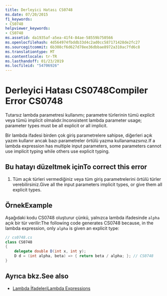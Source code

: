 ```yaml
---
title: Derleyici Hatası CS0748
ms.date: 07/20/2015
f1_keywords:
- CS0748
helpviewer_keywords:
- CS0748
ms.assetid: da1935af-a5ea-41f4-84ae-58559b750566
ms.openlocfilehash: 4d564974fbddb33d4c2ad0cc587171428de2fc27
ms.sourcegitcommit: 6b308cf6d627d78ee36dbbae8972a310ac7fd6c8
ms.translationtype: MT
ms.contentlocale: tr-TR
ms.lasthandoff: 01/23/2019
ms.locfileid: "54706926"
---
```

# <a name="compiler-error-cs0748"></a><span data-ttu-id="a2030-102">Derleyici Hatası CS0748</span><span class="sxs-lookup"><span data-stu-id="a2030-102">Compiler Error CS0748</span></span>
<span data-ttu-id="a2030-103">Tutarsız lambda parametresi kullanımı; parametre türlerinin tümü explicit veya tümü implicit olmalıdır.</span><span class="sxs-lookup"><span data-stu-id="a2030-103">Inconsistent lambda parameter usage; parameter types must be all explicit or all implicit.</span></span>
  
 <span data-ttu-id="a2030-104">Bir lambda ifadesi birden çok giriş parametrelere sahipse, diğerleri açık yazım kullanır ancak bazı parametreler örtülü yazma kullanamazsınız.</span><span class="sxs-lookup"><span data-stu-id="a2030-104">If a lambda expression has multiple input parameters, some parameters cannot use implicit typing while others use explicit typing.</span></span>  
  
## <a name="to-correct-this-error"></a><span data-ttu-id="a2030-105">Bu hatayı düzeltmek için</span><span class="sxs-lookup"><span data-stu-id="a2030-105">To correct this error</span></span>  
  
1.  <span data-ttu-id="a2030-106">Tüm açık türleri vermediğiniz veya tüm giriş parametrelerini örtülü türler verebilirsiniz.</span><span class="sxs-lookup"><span data-stu-id="a2030-106">Give all the input parameters implicit types, or give them all explicit types.</span></span>  
  
## <a name="example"></a><span data-ttu-id="a2030-107">Örnek</span><span class="sxs-lookup"><span data-stu-id="a2030-107">Example</span></span>  
 <span data-ttu-id="a2030-108">Aşağıdaki kodu CS0748 oluşturur çünkü, yalnızca lambda ifadesinde `alpha` açık bir tür verilir:</span><span class="sxs-lookup"><span data-stu-id="a2030-108">The following code generates CS0748 because, in the lambda expression, only `alpha` is given an explicit type:</span></span>  
  
```csharp  
// cs0748.cs  
class CS0748  
{  
    delegate double D(int x, int y);  
    D d = (int alpha, beta) => { return beta / alpha; }; // CS0748  
}  
```  
  
## <a name="see-also"></a><span data-ttu-id="a2030-109">Ayrıca bkz.</span><span class="sxs-lookup"><span data-stu-id="a2030-109">See also</span></span>

- [<span data-ttu-id="a2030-110">Lambda İfadeleri</span><span class="sxs-lookup"><span data-stu-id="a2030-110">Lambda Expressions</span></span>](../../csharp/programming-guide/statements-expressions-operators/lambda-expressions.md)
